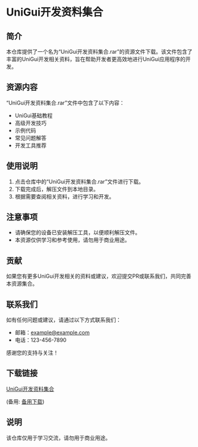 # UniGui开发资料集合

## 简介

本仓库提供了一个名为“UniGui开发资料集合.rar”的资源文件下载。该文件包含了丰富的UniGui开发相关资料，旨在帮助开发者更高效地进行UniGui应用程序的开发。

## 资源内容

“UniGui开发资料集合.rar”文件中包含了以下内容：

- UniGui基础教程
- 高级开发技巧
- 示例代码
- 常见问题解答
- 开发工具推荐

## 使用说明

1. 点击仓库中的“UniGui开发资料集合.rar”文件进行下载。
2. 下载完成后，解压文件到本地目录。
3. 根据需要查阅相关资料，进行学习和开发。

## 注意事项

- 请确保您的设备已安装解压工具，以便顺利解压文件。
- 本资源仅供学习和参考使用，请勿用于商业用途。

## 贡献

如果您有更多UniGui开发相关的资料或建议，欢迎提交PR或联系我们，共同完善本资源集合。

## 联系我们

如有任何问题或建议，请通过以下方式联系我们：

- 邮箱：example@example.com
- 电话：123-456-7890

感谢您的支持与关注！

## 下载链接
[UniGui开发资料集合](https://pan.quark.cn/s/500349b69748) 

(备用: [备用下载](https://pan.baidu.com/s/1kdXresOlweiZcA7aVHJjjg?pwd=1234))

## 说明

该仓库仅用于学习交流，请勿用于商业用途。
